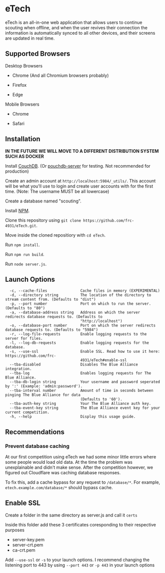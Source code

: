 # eTech
eTech is an all-in-one web application that allows users to continue scouting when offline, and when the user revives their connection the information is automatically synced to all other devices, and their screens are updated in real time.

## Supported Browsers
Desktop Browsers
* Chrome (And all Chromium browsers probably)

* Firefox

* Edge

Mobile Browsers
* Chrome

* Safari


## Installation

<b>IN THE FUTURE WE WILL MOVE TO A DIFFERENT DISTRIBUTION SYSTEM SUCH AS DOCKER</b>

Install [CouchDB](https://docs.couchdb.org/en/stable/install/index.html). (Or [pouchdb-server](https://github.com/pouchdb/pouchdb-server) for testing. Not recommended for production)

Create an admin account at `http://localhost:5984/_utils/`. This account will be what you'll use to login and create user accounts with for the first time. (Note: The username MUST be all lowercase)

Create a database named "scouting".

Install [NPM](https://www.npmjs.com/get-npm).

Clone this repository using `git clone https://github.com/frc-4931/eTech.git`.

Move inside the cloned repositiory with `cd eTech`.

Run `npm install`.

Run `npm run build`.

Run `node server.js`.

## Launch Options

```
  -c, --cache-files               Cache files in memory (EXPERIMENTAL)
  -d, --directory string          The location of the directory to stream content from. (Defaults to "dist")
  -p, --port number               Port on which to run the server. (Defaults to "80")
  -a, --database-address string   Address on which the server redirects database requests to. (Defaults to
                                  "http://localhost")
  -o, --database-port number      Port on which the server redirects database requests to. (Defaults to "5984")
  -r, --log-file-requests         Enable logging requests to the server for files.
  -l, --log-db-requests           Enable logging requests for the database.
  -s, --use-ssl                   Enable SSL. Read how to use it here: https://github.com/frc-
                                  4931/eTech#enable-ssl
  --tba-disabled                  Disables The Blue Alliance integration.
  --tba-log                       Enables logging requests for The Blue Alliance.
  --tba-db-login string           Your username and password seperated by ':' (Example: 'admin:password').
  --tba-interval number           Amount of time in seconds between pinging The Blue Alliance for data
                                  (Defaults to '60').
  --tba-auth-key string           Your The Blue Alliance auth key.
  --tba-event-key string          The Blue Alliance event key for your current competition.
  -h, --help                      Display this usage guide.
```

## Recommendations

### Prevent database caching
At our first competition using eTech we had some minor little errors where some people would load old data. At the time the problem was unexplainable and didn't make sense. After the competition however, we figured out Cloudflare was caching database responses.

To fix this, add a cache bypass for any request to `/database/*`. For example, `etech.example.com/database/*` should bypass cache.

## Enable SSL
Create a folder in the same directory as server.js and call it `certs`

Inside this folder add these 3 certificates coresponding to their respective purposes

- server-key.pem
- server-crt.pem
- ca-crt.pem

Add `--use-ssl` or `-s` to your launch options. I recommend changing the listening port to 443 by using `--port 443` or `-p 443` in your launch options
